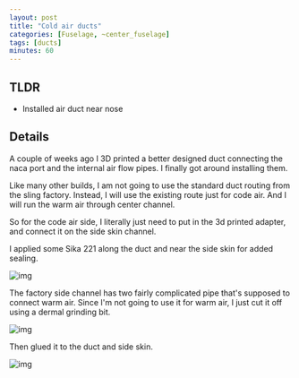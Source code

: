 ```yaml
---
layout: post
title: "Cold air ducts"
categories: [Fuselage, ~center_fuselage]
tags: [ducts]
minutes: 60
---
```


## TLDR

- Installed air duct near nose

## Details

A couple of weeks ago I 3D printed a better designed duct connecting the naca port and the internal air flow pipes. I finally got around installing them.

Like many other builds, I am not going to use the standard duct routing from the sling factory. Instead, I will use the existing route just for code air. And I will run the warm air through center channel.

So for the code air side, I literally just need to put in the 3d printed adapter, and connect it on the side skin channel.

I applied some Sika 221 along the duct and near the side skin for added sealing.

![img](https://lh3.googleusercontent.com/pw/AP1GczNgTfDg-TKc6M9ptQn6__Wyon6QQYvtNbBtXu-RNnbqpbei6tL_Dps3q7tQcI4weq4iF1p7un82ajwPqyFdvJ_GGUnofybZPQKhxefBLizw4L0Kt5M0PYO6VB07lcojuRhhSSmG31s1dJhcQ3BRC56UAw=w2224-h1674-s-no-gm?authuser=0)

The factory side channel has two fairly complicated pipe that's supposed to connect warm air. Since I'm not going to use it for warm air, I just cut it off using a dermal grinding bit.

![img](https://lh3.googleusercontent.com/pw/AP1GczP1IVoT1G5lVYm2UPxQCkskOkyrnfkMbuhYxGfBAtNTS974TSt105x0mAaykR-6s05rGxtaS2Uabxw2CXrXqzd1Z6oKbxI_o6cEaH842NPnAmphvar26B2AOE_fZJIryB4rzsTgpj6EKDcvU_d5_ofoCA=w2224-h1674-s-no-gm?authuser=0)

Then glued it to the duct and side skin.

![img](https://lh3.googleusercontent.com/pw/AP1GczMCvwjuO40iwyqlHjcdxKiDZKTrF9uRkdlksk-cfkhGYoB998N2IXKnyYlULDn4AmjUu7yVvNCC-ssYOHyIrlFB21qY0-MmO1iAwAF0ZgNsjsNx_FM8vAM7M0DMSuySudVxAbmNZRmFyuNIIlTtGsaghg=w2224-h1674-s-no-gm?authuser=0)
